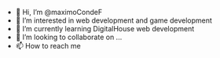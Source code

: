 - 👋 Hi, I’m @maximoCondeF
- 👀 I’m interested in web development and game development
- 🌱 I’m currently learning DigitalHouse web development
- 💞️ I’m looking to collaborate on ...
- 📫 How to reach me 

<!---
maximoCondeF/maximoCondeF is a ✨ special ✨ repository because its `README.md` (this file) appears on your GitHub profile.
You can click the Preview link to take a look at your changes.
--->
